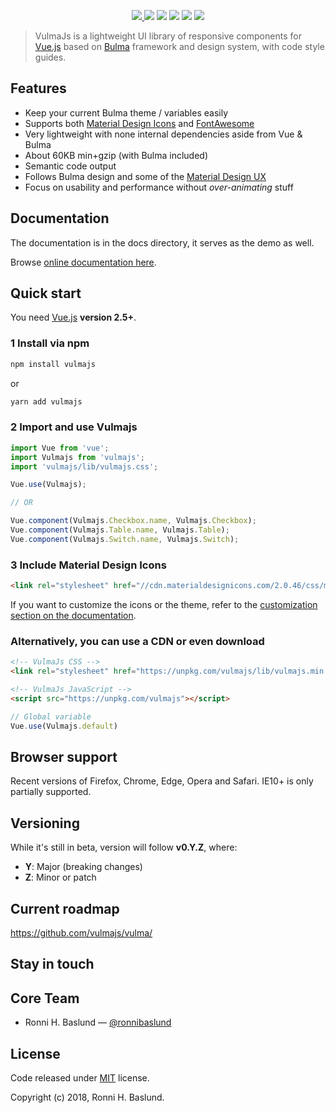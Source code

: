 <p align="center">
    <a href="https://vulmajs.com">
        <img src="https://github.com/vulmajs/vulmajs/blob/dev/static/img/vulmajs-logo.png" />
    </a>
    <a href="https://www.npmjs.com/package/vulmajs"><img src="https://img.shields.io/npm/v/vulmajs.svg" /></a>
    <a href="https://www.npmjs.com/package/vulmajs"><img src="https://img.shields.io/npm/dt/vulmajs.svg" /></a>
    <a href="https://circleci.com/gh/vulmajs/vulmajs"><img src="https://img.shields.io/circleci/project/github/vulmajs/vulma.svg?style=flat-square" /></a>
    <a href="https://codecov.io/gh/vulmajs/vulmajs"><img src="https://img.shields.io/codecov/c/github/vulmajs/vulma.svg?style=flat-square" /></a>
    <a href="https://www.npmjs.com/package/vulmajs"><img src="https://img.shields.io/npm/l/vulmajs.svg" /></a>
</p>

> VulmaJs is a lightweight UI library of responsive components for [Vue.js](https://vuejs.org/) based on [Bulma](http://bulma.io/) framework and design system, with code style guides.

## Features

* Keep your current Bulma theme / variables easily
* Supports both [Material Design Icons](https://materialdesignicons.com/) and [FontAwesome](http://fontawesome.io/)
* Very lightweight with none internal dependencies aside from Vue & Bulma
* About 60KB min+gzip (with Bulma included)
* Semantic code output
* Follows Bulma design and some of the [Material Design UX](https://material.io/)
* Focus on usability and performance without *over-animating* stuff

## Documentation

The documentation is in the docs directory, it serves as the demo as well.

Browse [online documentation here](https://vulmajs.com).

## Quick start

You need [Vue.js](https://vuejs.org/) **version 2.5+**.

### 1 Install via npm

```bash
npm install vulmajs
```
or 
```bash
yarn add vulmajs
```

### 2 Import and use Vulmajs

```javascript
import Vue from 'vue';
import Vulmajs from 'vulmajs';
import 'vulmajs/lib/vulmajs.css';

Vue.use(Vulmajs);

// OR

Vue.component(Vulmajs.Checkbox.name, Vulmajs.Checkbox);
Vue.component(Vulmajs.Table.name, Vulmajs.Table);
Vue.component(Vulmajs.Switch.name, Vulmajs.Switch);
```

### 3 Include Material Design Icons

```html
<link rel="stylesheet" href="//cdn.materialdesignicons.com/2.0.46/css/materialdesignicons.min.css">
```

If you want to customize the icons or the theme, refer to the [customization section on the documentation](https://vulmajs.com/#/documentation/customization).

### Alternatively, you can use a CDN or even download

```html
<!-- VulmaJs CSS -->
<link rel="stylesheet" href="https://unpkg.com/vulmajs/lib/vulmajs.min.css">

<!-- VulmaJs JavaScript -->
<script src="https://unpkg.com/vulmajs"></script>
```

```javascript
// Global variable
Vue.use(Vulmajs.default)
```

## Browser support

Recent versions of Firefox, Chrome, Edge, Opera and Safari. IE10+ is only partially supported.

## Versioning

While it's still in beta, version will follow **v0.Y.Z**, where:

* **Y**: Major (breaking changes)
* **Z**: Minor or patch

## Current roadmap

https://github.com/vulmajs/vulma/

## Stay in touch


## Core Team

* Ronni H. Baslund — [@ronnibaslund](https://github.com/ronnibaslund)

## License

Code released under [MIT]((https://github.com/vulmajs/vulma/blob/master/LICENSE)) license.

Copyright (c) 2018, Ronni H. Baslund.
